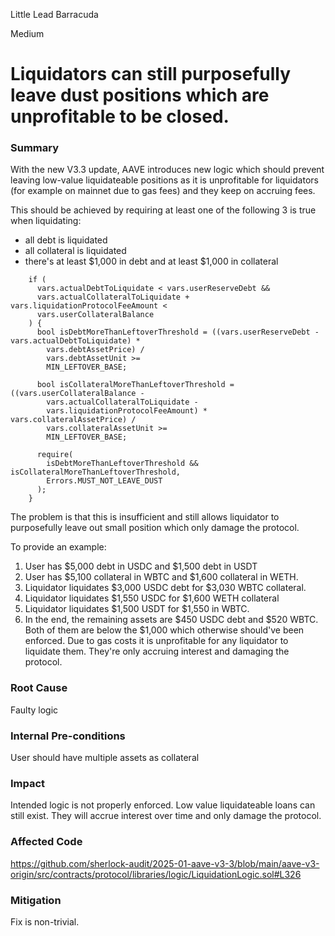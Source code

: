 Little Lead Barracuda

Medium

# Liquidators can still purposefully leave dust positions which are unprofitable to be closed.

### Summary
With the new V3.3 update, AAVE introduces new logic which should prevent leaving low-value liquidateable positions as it is unprofitable for liquidators (for example on mainnet due to gas fees) and they keep on accruing fees.

This should be achieved by requiring at least one of the following 3 is true when liquidating:
- all debt is liquidated
- all collateral is liquidated
- there's at least $1,000 in debt and at least $1,000 in collateral

```solidity
    if (
      vars.actualDebtToLiquidate < vars.userReserveDebt &&
      vars.actualCollateralToLiquidate + vars.liquidationProtocolFeeAmount <
      vars.userCollateralBalance
    ) {
      bool isDebtMoreThanLeftoverThreshold = ((vars.userReserveDebt - vars.actualDebtToLiquidate) *
        vars.debtAssetPrice) /
        vars.debtAssetUnit >=
        MIN_LEFTOVER_BASE;

      bool isCollateralMoreThanLeftoverThreshold = ((vars.userCollateralBalance -
        vars.actualCollateralToLiquidate -
        vars.liquidationProtocolFeeAmount) * vars.collateralAssetPrice) /
        vars.collateralAssetUnit >=
        MIN_LEFTOVER_BASE;

      require(
        isDebtMoreThanLeftoverThreshold && isCollateralMoreThanLeftoverThreshold,
        Errors.MUST_NOT_LEAVE_DUST
      );
    }
```

The problem is that this is insufficient and still allows liquidator to purposefully leave out small position which only damage the protocol.

To provide an example: 
1. User has $5,000 debt in USDC and $1,500 debt in USDT
2. User has $5,100 collateral in WBTC and $1,600 collateral in WETH.
3. Liquidator liquidates $3,000 USDC debt for $3,030 WBTC collateral.
4. Liquidator liquidates $1,550 USDC for $1,600 WETH collateral
5. Liquidator liquidates $1,500 USDT for $1,550 in WBTC.
6. In the end, the remaining assets are $450 USDC debt and $520 WBTC. Both of them are below the $1,000 which otherwise should've been enforced. Due to gas costs it is unprofitable for any liquidator to liquidate them. They're only accruing interest and damaging the protocol.


### Root Cause
Faulty logic

### Internal Pre-conditions
User should have multiple assets as collateral

### Impact
Intended logic is not properly enforced. Low value liquidateable loans can still exist. They will accrue interest over time and only damage the protocol.

### Affected Code
https://github.com/sherlock-audit/2025-01-aave-v3-3/blob/main/aave-v3-origin/src/contracts/protocol/libraries/logic/LiquidationLogic.sol#L326

### Mitigation
Fix is non-trivial.